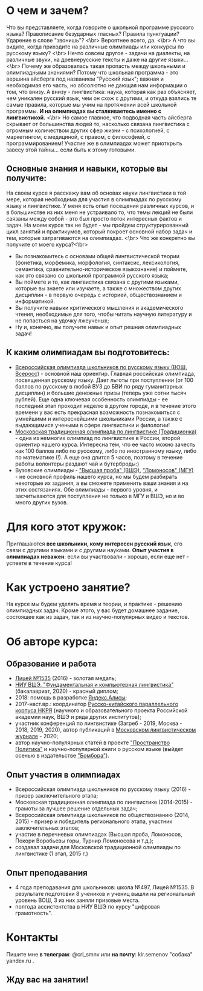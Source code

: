# О чем и зачем?

Что вы представляете, когда говорите о школьной программе русского языка? Правописание безударных гласных? Правила пунктуации? Ударение в слове "звонишь"? <\br>
Вероятнее всего, да. <\br>
А что вы видите, когда приходите на различные олимпиады или конкурсы по русскому языку? <\br>
Нечто совсем другое - задачи на диалекты, на различные звуки, на древнерусские тексты и даже на другие языки... <\br>
Почему же образовалась такая пропасть между школьными и олимпиадными знаниями? Потому что школьная программа - это вершина айсберга под названием "Русский язык"; важная и необходимая его часть, но абсолютно не дающая нам информации о том, что внизу. А внизу - лингвистика: наука, которая как раз объясняет, чем уникален русский язык, чем он схож с другими, и откуда взялись те самые правила, которые мы учим на протяжении всей школьной программы. **И на олимпиадах вы сталкиваетесь именно с лингвистикой.** <\br>
Но самое главное, что подводная часть айсберга скрывает от большинства людей то, насколько связана лингвистика с огромным количеством других сфер жизни - с психологией, с маркетингом, с медициной, с правом, с философией, с программированием! Участие же в олимпиадах может приоткрыть завесу этой тайны... если быть к этому готовыми.

## Основные знания и навыки, которые вы получите:

На своем курсе я расскажу вам об основах науки лингвистики в той мере, которая необходима для участия в олимпиадах по русскому языку и лингвистике. У меня есть опыт посещения различных курсов, и в большинстве из них меня не устраивало то, что темы лекций не были связаны между собой - это был просто поток интересных фактов и задач. На моем курсе так не будет - мы пройдем структурированный цикл занятий и практикумов, который покроет основной набор задач и тем, которые затрагиваются на олимпиадах. <\br>
Что же конкретно вы получите от моего курса?<\br>
- Вы познакомитесь с основами общей лингвистической теории (фонетика, морфемика, морфология, синтаксис, лексикология, семантика, сравнительно-историческое языкознание) и поймете, как это связано со школьной программой русского языка;
- Вы поймете и то, как лингвистика связана с другими языками, которые вы знаете или изучаете, а также с множеством других дисциплин - в первую очередь с историей, обществознанием и информатикой.
- Вы получите навыки критического мышления и академического чтения, необходимые для того, чтобы читать научную литературу и не попасться на удочку лжеученых;
- Ну и, конечно, вы получите навык и опыт решния олимпиадных задач!

## К каким олимпиадам вы подготовитесь:

- [Всероссийская олимпиада школьников по русскому языку (ВОШ, Всеросс)](https://vos.olimpiada.ru/russ/2019_2020) - основной наш ориентир. Главная российская олимпиада, посвященная русскому языку. Дает льготы при поступлении (от 100 баллов по русскому в любой ВУЗ до БВИ по ряду гуманитарных дисциплин) и большие денежные призы (теперь уже сотни тысяч рублей). Еще одна ключевая особенность олимпиады - ее последний этап проходит неделю в другом городе, и в течение этого времени у вас есть прекрасная возможность познакомиться с умнейшими и интереснейшими школьниками России, а также с выдающимися учеными в сфере лингвистики и филологии!
- [Московская традиционная олимпиада по лингвистике (Традиционка)](http://www.lingling.ru/olymps/mos_olymp/) - одна из немногих олимпиад по лингвистике в России, второй ориентир нашего курса. Интересна тем, что ее часто можно зачесть как 100 баллов либо по русскому, либо по иностранному языку, либо по математике (!). А еще она длится 5 часов, поэтому в течение работы волонтеры раздают чай и бутерброды:)
- Вузовские олимпиады - ["Высшая проба" (ВШЭ)](https://olymp.hse.ru/mmo/rus), ["Ломоносов" (МГУ)](https://olymp.msu.ru/rus/event/5843/) - не основной профиль нашего курса, но мы будем разбирать некоторые их задания, а вы сможете применить ваши знания и на этих состязаниях. Обе олимпиады - первого уровня, и засчитываются для поступления не только в МГУ и ВШЭ, но и во много других вузов.

# Для кого этот кружок:

Приглашаются **все школьники, кому интересен русский язык**, его связи с другими языками и с другими науками. **Опыт участия в олимпиадах неважен**: если вы участвовали - хорошо, если еще нет - успеете в течение курса! 

# Как устроено занятие?

На курсе мы будем уделять время и теории, и практике - решению олимпиадных задач. Кроме этого, у вас будет домашнее задание, состоящее как из задач, так и из научно-популярных видео и текстов. 

# Об авторе курса:

## Образование и работа

- [Лицей №1535](https://lyc1535.mskobr.ru/#/) (2016) - золотая медаль;
- [НИУ ВШЭ, "Фундаментальная и компьютерная лингвистика"](https://www.hse.ru/ba/ling/) (бакалавриат, 2020) - красный диплом;
- 2018: помощь в разработке [Яндекс.Алисы](https://yandex.ru/alice); 
- 2017-наст.вр.: координатор [Русско-китайского параллельного корпуса НКРЯ](https://ruzhcorp.github.io/) (научного и образовательного проекта Российской академии наук, ВШЭ и ряда других институтов);
- участник конференций по лингвистике (Загреб - 2019,  Москва - 2018, 2019, 2020), автор публикаций в [Московском лингвистическом журнале](http://mjl.rsuh.ru/) - 2020;
- автор научно-популярных статей в проекте ["Пространство Политика"](https://vk.com/prostpolitika) и научно-популярной книги о русском языке (выйдет осенью в издательстве ["Бомбора"](https://bombora.ru/)).

## Опыт участия в олимпиадах

- Всероссийская олимпиада школьников по русскому языку (2016) - призер заключительного этапа;
- Московская традиционная олимпиада по лингвистике (2014-2015) - грамоты за лучшее решение отдельных задач;
- Всероссийская олимпиада школьников по обществознанию (2014, 2015) - призер и победитель регионального этапа, участник заключительных этапов;
- участие в перечневых олимпиадах (Высшая проба, Ломоносов, Покори Воробьевы горы, Турнир Ломоносова и т.д.);
- создавал задачи для Московской традиционной олимпиады по лингвистике (1 этап, 2015 г.)

## Опыт преподавания
 
- 4 года преподавания для школьников: школа №497, Лицей №1535. В результате подготовки 8 учеников и учениц вышли на региональный уровень ВОШ, 3 из них заняли призовые места.
- полгода ассистентства в НИУ ВШЭ по курсу "цифровая грамотность".

# Контакты

Пишите мне **в телеграм**: @crl_smnv или **на почту**: kir.semenov "собака" yandex.ru .

## Жду вас на занятии!

